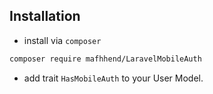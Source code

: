 ## Installation
- install via `composer`

```bash
composer require mafhhend/LaravelMobileAuth
```

- add trait `HasMobileAuth` to your User Model.


